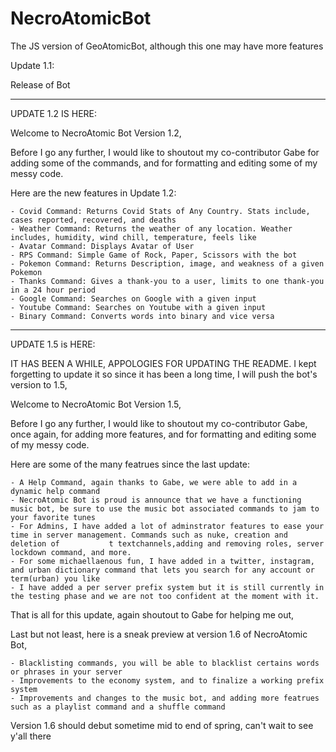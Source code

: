 # NecroAtomicBot

The JS version of GeoAtomicBot, although this one may have more features


Update 1.1: 

Release of Bot


----------------------------------------------------------------------------------------------------------------------------------------------------------------


UPDATE 1.2 IS HERE:

Welcome to NecroAtomic Bot Version 1.2,


Before I go any further, I would like to shoutout my co-contributor Gabe for adding some of the commands, and for formatting and editing some of my messy code.
    
    
 Here are the new features in Update 1.2:
 
    - Covid Command: Returns Covid Stats of Any Country. Stats include, cases reported, recovered, and deaths
    - Weather Command: Returns the weather of any location. Weather includes, humidity, wind chill, temperature, feels like
    - Avatar Command: Displays Avatar of User
    - RPS Command: Simple Game of Rock, Paper, Scissors with the bot
    - Pokemon Command: Returns Description, image, and weakness of a given Pokemon
    - Thanks Command: Gives a thank-you to a user, limits to one thank-you in a 24 hour period
    - Google Command: Searches on Google with a given input
    - Youtube Command: Searches on Youtube with a given input
    - Binary Command: Converts words into binary and vice versa


----------------------------------------------------------------------------------------------------------------------------------------------------------------

UPDATE 1.5 is HERE:

IT HAS BEEN A WHILE, APPOLOGIES FOR UPDATING THE README. I kept forgetting to update it so since it has been a long time, I will push the bot's version to 1.5,

Welcome to NecroAtomic Bot Version 1.5,


Before I go any further, I would like to shoutout my co-contributor Gabe, once again, for adding more features, and for formatting and editing some of my messy code.


Here are some of the many featrues since the last update:

    - A Help Command, again thanks to Gabe, we were able to add in a dynamic help command
    - NecroAtomic Bot is proud is announce that we have a functioning music bot, be sure to use the music bot associated commands to jam to your favorite tunes
    - For Admins, I have added a lot of adminstrator features to ease your time in server management. Commands such as nuke, creation and deletion of           t textchannels,adding and removing roles, server lockdown command, and more.
    - For some michaellaenous fun, I have added in a twitter, instagram, and urban dictionary command that lets you search for any account or term(urban) you like
    - I have added a per server prefix system but it is still currently in the testing phase and we are not too confident at the moment with it. 
   
That is all for this update, again shoutout to Gabe for helping me out,

Last but not least, here is a sneak preview at version 1.6 of NecroAtomic Bot,

    - Blacklisting commands, you will be able to blacklist certains words or phrases in your server
    - Improvements to the economy system, and to finalize a working prefix system
    - Improvements and changes to the music bot, and adding more featrues such as a playlist command and a shuffle command


Version 1.6 should debut sometime mid to end of spring, can't wait to see y'all there
    




    
